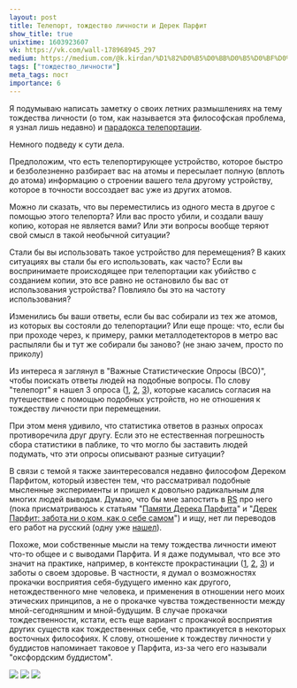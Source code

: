 ```yaml
---
layout: post
title: Телепорт, тождество личности и Дерек Парфит
show_title: true
unixtime: 1603923607
vk: https://vk.com/wall-178968945_297
medium: https://medium.com/@k.kirdan/%D1%82%D0%B5%D0%BB%D0%B5%D0%BF%D0%BE%D1%80%D1%82-%D1%82%D0%BE%D0%B6%D0%B4%D0%B5%D1%81%D1%82%D0%B2%D0%BE-%D0%BB%D0%B8%D1%87%D0%BD%D0%BE%D1%81%D1%82%D0%B8-%D0%B8-%D0%B4%D0%B5%D1%80%D0%B5%D0%BA-%D0%BF%D0%B0%D1%80%D1%84%D0%B8%D1%82-2fe94dbcd1d2
tags: ["тождество_личности"]
meta_tags: пост
importance: 6
---
```

Я подумываю написать заметку о своих летних размышлениях на тему тождества личности (о том, как называется эта философская проблема, я узнал лишь недавно) и [парадокса телепортации](https://ru.wikipedia.org/wiki/%D0%9F%D0%B0%D1%80%D0%B0%D0%B4%D0%BE%D0%BA%D1%81_%D1%82%D0%B5%D0%BB%D0%B5%D0%BF%D0%BE%D1%80%D1%82%D0%B0%D1%86%D0%B8%D0%B8).

Немного подведу к сути дела.

Предположим, что есть телепортирующее устройство, которое быстро и безболезненно разбирает вас на атомы и пересылает полную (вплоть до атома) информацию о строении вашего тела другому устройству, которое в точности воссоздает вас уже из других атомов.

Можно ли сказать, что вы переместились из одного места в другое с помощью этого телепорта? Или вас просто убили, и создали вашу копию, которая не является вами? Или эти вопросы вообще теряют свой смысл в такой необычной ситуации?

Стали бы вы использовать такое устройство для перемещения? В каких ситуациях вы стали бы его использовать, как часто? Если вы воспринимаете происходящее при телепортации как убийство с созданием копии, это все равно не остановило бы вас от использования устройства? Повлияло бы это на частоту использования?

Изменились бы ваши ответы, если бы вас собирали из тех же атомов, из которых вы состояли до телепортации? Или еще проще: что, если бы при проходе через, к примеру, рамки металлодетекторов в метро вас распыляли бы и тут же собирали бы заново? (не знаю зачем, просто по приколу)

Из интереса я заглянул в "Важные Статистические Опросы (ВСО)", чтобы поискать ответы людей на подобные вопросы. По слову "телепорт" я нашел 3 опроса ([1](https://vk.com/wall-84926122_88117), [2](https://vk.com/wall-84926122_1967729), [3](https://vk.com/wall-84926122_2041035)), которые касались согласия на путешествие с помощью подобных устройств, но не отношения к тождеству личности при перемещении.

При этом меня удивило, что статистика ответов в разных опросах противоречила друг другу. Если это не естественная погрешность сбора статистики в паблике, то что могло бы заставить людей подумать, что эти опросы описывают разные ситуации?

В связи с темой я также заинтересовался недавно философом Дереком Парфитом, который известен тем, что рассматривал подобные мысленные эксперименты и пришел к довольно радикальным для многих людей выводам. Думаю, что бы мне запостить в [RS](https://vk.com/public199052526) про него (пока присматриваюсь к статьям "[Памяти Дерека Парфита](https://псиблог.рф/%D0%BF%D0%B0%D0%BC%D1%8F%D1%82%D0%B8-%D0%B4%D0%B5%D1%80%D0%B5%D0%BA%D0%B0-%D0%BF%D0%B0%D1%80%D1%84%D0%B8%D1%82%D0%B0/)" и "[Дерек Парфит: забота ни о ком, как о себе самом](https://www.omgtu.ru/general_information/media_omgtu/journal_of_omsk_research_journal/files/arhiv/2018/4%20(%D0%9E%D0%98%D0%A1)/49-59%20%D0%9D%D0%B5%D1%85%D0%B0%D0%B5%D0%B2%20%D0%90.%20%D0%92..pdf)") и ищу, нет ли переводов его работ на русский (одну уже [нашел](https://www.omgtu.ru/general_information/media_omgtu/journal_of_omsk_research_journal/files/arhiv/2019/%D0%A2.%204,%20%E2%84%96%202%20(%D0%9E%D0%98%D0%A1)/94-107%20%D0%9F%D0%B0%D1%80%D1%84%D0%B8%D1%82%20%D0%94..pdf)).

Похоже, мои собственные мысли на тему тождества личности имеют что-то общее и с выводами Парфита. И я даже подумывал, что все это значит на практике, например, в контексте прокрастинации ([1](https://theoryandpractice.ru/posts/9472-prokrastinatsia), [2](https://vk.com/wall-199052526_397), [3](https://monocler.ru/gosti-iz-budushhego-pochemu-myi-prokrastiniruem/)) и заботы о своем здоровье. В частности, я думал о возможностях прокачки восприятия себя-будущего именно как другого, нетождественного мне человека, и применения в отношении него моих этических принципов, а не о прокачке чувства тождественности между мной-сегодняшним и мной-будущим. В случае прокачки тождественности, кстати, есть еще вариант с прокачкой восприятия других существ как тождественных себе, что практикуется в некоторых восточных философиях. К слову, отношение к тождеству личности у буддистов напоминает таковое у Парфита, из-за чего его называли "оксфордским буддистом".

<img src="images/wall/457239127.jpg">
<img src="images/wall/457239128.jpg">
<img src="images/wall/457239129.jpg">
